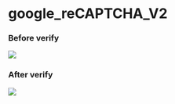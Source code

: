 # google_reCAPTCHA_V2

### Before verify
![](https://i.imgur.com/RXWNzqQ.png)

### After verify
![](https://i.imgur.com/vaWFqUf.png)
